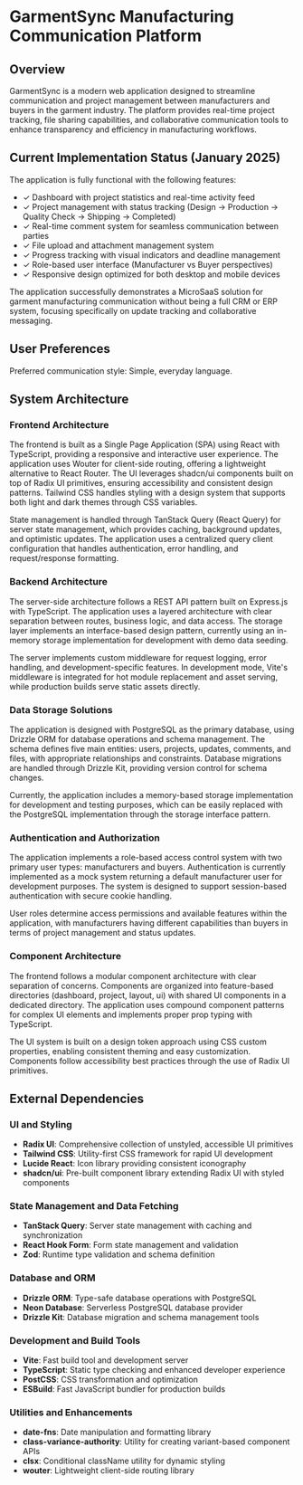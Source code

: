 # GarmentSync Manufacturing Communication Platform

## Overview

GarmentSync is a modern web application designed to streamline communication and project management between manufacturers and buyers in the garment industry. The platform provides real-time project tracking, file sharing capabilities, and collaborative communication tools to enhance transparency and efficiency in manufacturing workflows.

## Current Implementation Status (January 2025)

The application is fully functional with the following features:
- ✓ Dashboard with project statistics and real-time activity feed
- ✓ Project management with status tracking (Design → Production → Quality Check → Shipping → Completed)
- ✓ Real-time comment system for seamless communication between parties
- ✓ File upload and attachment management system
- ✓ Progress tracking with visual indicators and deadline management
- ✓ Role-based user interface (Manufacturer vs Buyer perspectives)
- ✓ Responsive design optimized for both desktop and mobile devices

The application successfully demonstrates a MicroSaaS solution for garment manufacturing communication without being a full CRM or ERP system, focusing specifically on update tracking and collaborative messaging.

## User Preferences

Preferred communication style: Simple, everyday language.

## System Architecture

### Frontend Architecture
The frontend is built as a Single Page Application (SPA) using React with TypeScript, providing a responsive and interactive user experience. The application uses Wouter for client-side routing, offering a lightweight alternative to React Router. The UI leverages shadcn/ui components built on top of Radix UI primitives, ensuring accessibility and consistent design patterns. Tailwind CSS handles styling with a design system that supports both light and dark themes through CSS variables.

State management is handled through TanStack Query (React Query) for server state management, which provides caching, background updates, and optimistic updates. The application uses a centralized query client configuration that handles authentication, error handling, and request/response formatting.

### Backend Architecture
The server-side architecture follows a REST API pattern built on Express.js with TypeScript. The application uses a layered architecture with clear separation between routes, business logic, and data access. The storage layer implements an interface-based design pattern, currently using an in-memory storage implementation for development with demo data seeding.

The server implements custom middleware for request logging, error handling, and development-specific features. In development mode, Vite's middleware is integrated for hot module replacement and asset serving, while production builds serve static assets directly.

### Data Storage Solutions
The application is designed with PostgreSQL as the primary database, using Drizzle ORM for database operations and schema management. The schema defines five main entities: users, projects, updates, comments, and files, with appropriate relationships and constraints. Database migrations are handled through Drizzle Kit, providing version control for schema changes.

Currently, the application includes a memory-based storage implementation for development and testing purposes, which can be easily replaced with the PostgreSQL implementation through the storage interface pattern.

### Authentication and Authorization
The application implements a role-based access control system with two primary user types: manufacturers and buyers. Authentication is currently implemented as a mock system returning a default manufacturer user for development purposes. The system is designed to support session-based authentication with secure cookie handling.

User roles determine access permissions and available features within the application, with manufacturers having different capabilities than buyers in terms of project management and status updates.

### Component Architecture
The frontend follows a modular component architecture with clear separation of concerns. Components are organized into feature-based directories (dashboard, project, layout, ui) with shared UI components in a dedicated directory. The application uses compound component patterns for complex UI elements and implements proper prop typing with TypeScript.

The UI system is built on a design token approach using CSS custom properties, enabling consistent theming and easy customization. Components follow accessibility best practices through the use of Radix UI primitives.

## External Dependencies

### UI and Styling
- **Radix UI**: Comprehensive collection of unstyled, accessible UI primitives
- **Tailwind CSS**: Utility-first CSS framework for rapid UI development
- **Lucide React**: Icon library providing consistent iconography
- **shadcn/ui**: Pre-built component library extending Radix UI with styled components

### State Management and Data Fetching
- **TanStack Query**: Server state management with caching and synchronization
- **React Hook Form**: Form state management and validation
- **Zod**: Runtime type validation and schema definition

### Database and ORM
- **Drizzle ORM**: Type-safe database operations with PostgreSQL
- **Neon Database**: Serverless PostgreSQL database provider
- **Drizzle Kit**: Database migration and schema management tools

### Development and Build Tools
- **Vite**: Fast build tool and development server
- **TypeScript**: Static type checking and enhanced developer experience
- **PostCSS**: CSS transformation and optimization
- **ESBuild**: Fast JavaScript bundler for production builds

### Utilities and Enhancements
- **date-fns**: Date manipulation and formatting library
- **class-variance-authority**: Utility for creating variant-based component APIs
- **clsx**: Conditional className utility for dynamic styling
- **wouter**: Lightweight client-side routing library